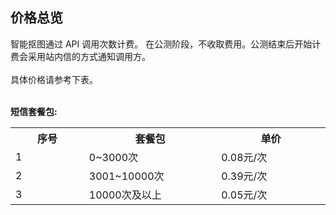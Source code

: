 ## 价格总览<br>
智能抠图通过 API 调用次数计费。
在公测阶段，不收取费用。公测结束后开始计费会采用站内信的方式通知调用方。<br><br>
具体价格请参考下表。<br><br>

**短信套餐包:**<br>
<table>
     <tr align="center">
        <th width="200">序号</th>
        <th width="300">套餐包</th>
        <th width="300">单价</th>
     </tr>
      <tr>
         <td>1</td>
         <td>0~3000次</td>
         <td>0.08元/次</td>
      </tr>
      <tr>
         <td>2</td>
         <td>3001~10000次</td>
         <td>0.39元/次</td>
      </tr>
      <tr>
         <td>3</td>
         <td>10000次及以上</td>
         <td>0.05元/次</td>
      </tr>
</table>

